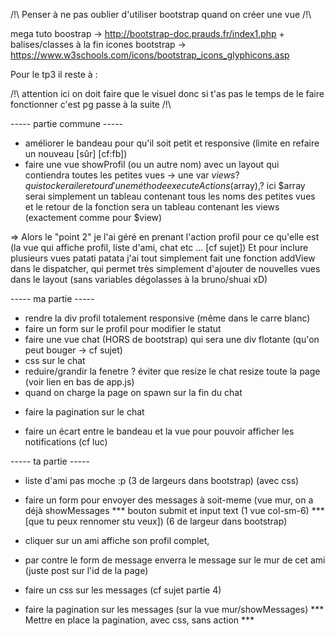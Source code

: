 /!\ Penser à ne pas oublier d'utiliser bootstrap quand on créer une vue /!\

mega tuto boostrap -> http://bootstrap-doc.prauds.fr/index1.php  + balises/classes à la fin
icones bootstrap -> https://www.w3schools.com/icons/bootstrap_icons_glyphicons.asp


Pour le tp3 il reste à :

/!\ attention ici on doit faire que le visuel donc si t'as pas le temps de le faire fonctionner c'est pg passe à la suite /!\

----- partie commune -----
+ améliorer le bandeau pour qu'il soit petit et responsive (limite en refaire un nouveau [sûr] [cf:fb])
+ faire une vue showProfil (ou un autre nom) avec un layout qui contiendra toutes les petites vues
	-> une var $views ? qui stockerai le retour d'une méthode executeActions($array),? ici $array serai simplement un tableau contenant tous les noms des petites vues et le retour de la fonction sera un tableau contenant les views (exactement comme pour $view)
 
 => Alors le "point 2" je l'ai géré en prenant l'action profil pour ce qu'elle est (la vue qui affiche profil, liste d'ami, chat etc ... [cf sujet])
  Et pour inclure plusieurs vues patati patata j'ai tout simplement fait une fonction addView dans le dispatcher, qui permet très simplement d'ajouter de nouvelles vues dans le layout (sans variables dégolasses à la bruno/shuai xD)

----- ma partie -----
+ rendre la div profil totalement responsive (même dans le carre blanc)
+ faire un form sur le profil pour modifier le statut
+ faire une vue chat (HORS de bootstrap) qui sera une div flotante (qu'on peut bouger -> cf sujet)
+ css sur le chat 
+ reduire/grandir la fenetre
? éviter que resize le chat resize toute la page (voir lien en bas de app.js)
+ quand on charge la page on spawn sur la fin du chat
* faire la pagination sur le chat
- faire un écart entre le bandeau et la vue pour pouvoir afficher les notifications (cf luc)


----- ta partie -----
+ liste d'ami pas moche :p (3 de largeurs dans bootstrap) (avec css)
+ faire un form pour envoyer des messages à soit-meme (vue mur, on a déjà showMessages 
*** bouton  submit et input text (1 vue col-sm-6) ***
[que tu peux rennomer stu veux]) (6 de largeur dans bootstrap) 
+ cliquer sur un ami affiche son profil complet, 
+ par contre le form de message enverra le message sur le mur de cet ami (juste post sur l'id de la page)
+ faire un css sur les messages (cf sujet partie 4)

+ faire la pagination sur les messages (sur la vue mur/showMessages)
*** Mettre en place la pagination, avec css, sans action ***
